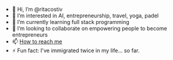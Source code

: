 - 👋 Hi, I’m @ritacostiv
- 👀 I’m interested in AI, entrepreneurship, travel, yoga, padel
- 🌱 I’m currently learning full stack programming
- 💞️ I’m looking to collaborate on empowering people to become entrepreneurs
- 📫 [How to reach me](https://www.linkedin.com/in/ritacostiv/)
- ⚡ Fun fact: I've immigrated twice in my life... so far. 

<!---
ritacostiv/ritacostiv is a ✨ special ✨ repository because its `README.md` (this file) appears on your GitHub profile.
You can click the Preview link to take a look at your changes.
--->
